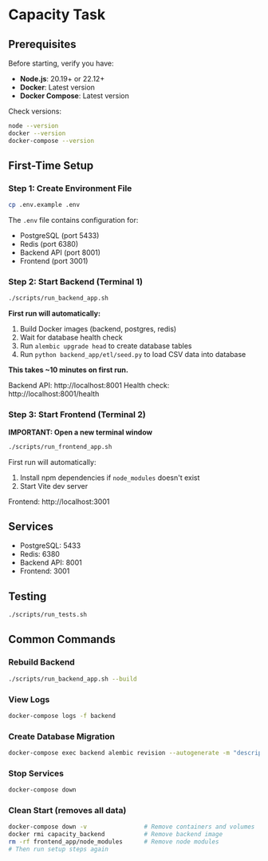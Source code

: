 # Capacity Task

## Prerequisites

Before starting, verify you have:

- **Node.js**: 20.19+ or 22.12+
- **Docker**: Latest version
- **Docker Compose**: Latest version

Check versions:
```bash
node --version
docker --version
docker-compose --version
```

## First-Time Setup

### Step 1: Create Environment File

```bash
cp .env.example .env
```

The `.env` file contains configuration for:
- PostgreSQL (port 5433)
- Redis (port 6380)
- Backend API (port 8001)
- Frontend (port 3001)

### Step 2: Start Backend (Terminal 1)

```bash
./scripts/run_backend_app.sh
```

**First run will automatically:**
1. Build Docker images (backend, postgres, redis)
2. Wait for database health check
3. Run `alembic upgrade head` to create database tables
4. Run `python backend_app/etl/seed.py` to load CSV data into database

**This takes ~10 minutes on first run.**

Backend API: http://localhost:8001
Health check: http://localhost:8001/health

### Step 3: Start Frontend (Terminal 2)

**IMPORTANT: Open a new terminal window**

```bash
./scripts/run_frontend_app.sh
```

First run will automatically:
1. Install npm dependencies if `node_modules` doesn't exist
2. Start Vite dev server

Frontend: http://localhost:3001

## Services

- PostgreSQL: 5433
- Redis: 6380
- Backend API: 8001
- Frontend: 3001

## Testing

```bash
./scripts/run_tests.sh
```

## Common Commands

### Rebuild Backend
```bash
./scripts/run_backend_app.sh --build
```

### View Logs
```bash
docker-compose logs -f backend
```

### Create Database Migration
```bash
docker-compose exec backend alembic revision --autogenerate -m "description"
```

### Stop Services
```bash
docker-compose down
```

### Clean Start (removes all data)
```bash
docker-compose down -v                # Remove containers and volumes
docker rmi capacity_backend           # Remove backend image
rm -rf frontend_app/node_modules      # Remove node modules
# Then run setup steps again
```
